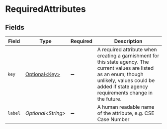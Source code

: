 # RequiredAttributes


## Fields

| Field                                                                                                                                                                                                       | Type                                                                                                                                                                                                        | Required                                                                                                                                                                                                    | Description                                                                                                                                                                                                 |
| ----------------------------------------------------------------------------------------------------------------------------------------------------------------------------------------------------------- | ----------------------------------------------------------------------------------------------------------------------------------------------------------------------------------------------------------- | ----------------------------------------------------------------------------------------------------------------------------------------------------------------------------------------------------------- | ----------------------------------------------------------------------------------------------------------------------------------------------------------------------------------------------------------- |
| `key`                                                                                                                                                                                                       | [Optional\<Key>](../../models/components/Key.md)                                                                                                                                                            | :heavy_minus_sign:                                                                                                                                                                                          | A required attribute when creating a garnishment for this state agency. The current values are listed as an enum; though unlikely, values could be added if state agency requirements change in the future. |
| `label`                                                                                                                                                                                                     | *Optional\<String>*                                                                                                                                                                                         | :heavy_minus_sign:                                                                                                                                                                                          | A human readable name of the attribute, e.g. CSE Case Number                                                                                                                                                |